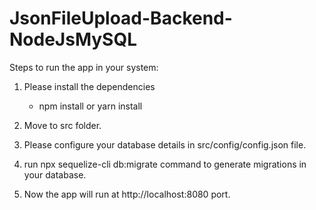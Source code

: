 # JsonFileUpload-Backend-NodeJsMySQL


Steps to run the app in your system:

1. Please install the dependencies
    - npm install or yarn install

2. Move to src folder.

3. Please configure your database details in src/config/config.json file.

4. run npx sequelize-cli db:migrate command to generate migrations in your database.

5. Now the app will run at http://localhost:8080 port.






